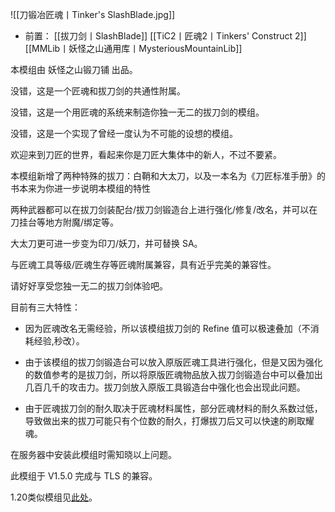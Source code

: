 ![[刀锻冶匠魂丨Tinker's SlashBlade.jpg]]
- 前置：
 [[拔刀剑丨SlashBlade]]
 [[TiC2丨匠魂2丨Tinkers' Construct 2]]
 [[MMLib丨妖怪之山通用库丨MysteriousMountainLib]]

本模组由 妖怪之山锻刀铺 出品。

没错，这是一个匠魂和拔刀剑的共通性附属。

没错，这是一个用匠魂的系统来制造你独一无二的拔刀剑的模组。

没错，这是一个实现了曾经一度认为不可能的设想的模组。

欢迎来到刀匠的世界，看起来你是刀匠大集体中的新人，不过不要紧。

  

本模组新增了两种特殊的拔刀：白鞘和大太刀，以及一本名为《刀匠标准手册》的书本来为你进一步说明本模组的特性

两种武器都可以在拔刀剑装配台/拔刀剑锻造台上进行强化/修复/改名，并可以在刀挂台等地方附魔/绑定等。

大太刀更可进一步变为印刀/妖刀，并可替换 SA。

与匠魂工具等级/匠魂生存等匠魂附属兼容，具有近乎完美的兼容性。

  

请好好享受您独一无二的拔刀剑体验吧。

  

目前有三大特性：

- 因为匠魂改名无需经验，所以该模组拔刀剑的 Refine 值可以极速叠加（不消耗经验,秒改）。
    
- 由于该模组的拔刀剑锻造台可以放入原版匠魂工具进行强化，但是又因为强化的数值参考的是拔刀剑，所以将原版匠魂物品放入拔刀剑锻造台中可以叠加出几百几千的攻击力。拔刀剑放入原版工具锻造台中强化也会出现此问题。
    
- 由于匠魂拔刀剑的耐久取决于匠魂材料属性，部分匠魂材料的耐久系数过低，导致做出来的拔刀可能只有个位数的耐久，打爆拔刀后又可以快速的刷取耀魂。
    

在服务器中安装此模组时需知晓以上问题。  
  

此模组于 V1.5.0 完成与 TLS 的兼容。

  

1.20类似模组见[此处](https://www.mcmod.cn/class/19289.html)。